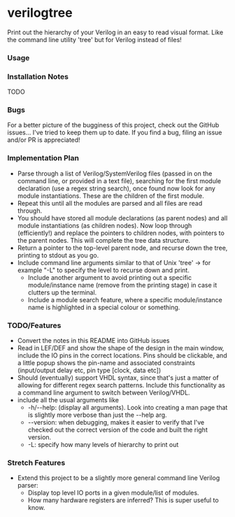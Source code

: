 # verilogtree

Print out the hierarchy of your Verilog in an easy to read visual format. Like the command line utility 'tree' but for Verilog instead of files!

### Usage


### Installation Notes
TODO

### Bugs
For a better picture of the bugginess of this project, check out the GitHub issues... I've tried to keep them up to date. If you find a bug, filing an issue and/or PR is appreciated!

### Implementation Plan
- Parse through a list of Verilog/SystemVerilog files (passed in on the command line, or provided in a text file), searching for the first module declaration (use a regex string search), once found now look for any module instantiations. These are the children of the first module.
- Repeat this until all the modules are parsed and all files are read through.
- You should have stored all module declarations (as parent nodes) and all module instantiations (as children nodes). Now loop through (efficiently!) and replace the pointers to children nodes, with pointers to the parent nodes. This will complete the tree data structure.
- Return a pointer to the top-level parent node, and recurse down the tree, printing to stdout as you go. 
- Include command line arguments similar to that of Unix 'tree' -> for example "-L" to specify the level to recurse down and print. 
    - Include another argument to avoid printing out a specific module/instance name (remove from the printing stage) in case it clutters up the terminal.
    - Include a module search feature, where a specific module/instance name is highlighted in a special colour or something.

### TODO/Features
- Convert the notes in this README into GitHub issues 
- Read in LEF/DEF and show the shape of the design in the main window, include the IO pins in the correct locations. Pins should be clickable, and a little popup shows the pin-name and associated constraints (input/output delay etc, pin type [clock, data etc])
- Should (eventually) support VHDL syntax, since that's just a matter of allowing for different regex search patterns. Include this functionality as a command line argument to switch between Verilog/VHDL.
- include all the usual arguments like 
    - -h/--help: (display all arguments). Look into creating a man page that is slightly more verbose than just the --help arg.
    - --version: when debugging, makes it easier to verify that I've checked out the correct version of the code and built the right version.
    - -L: specify how many levels of hierarchy to print out

### Stretch Features 
- Extend this project to be a slightly more general command line Verilog parser:
    - Display top level IO ports in a given module/list of modules.
    - How many hardware registers are inferred? This is super useful to know.

